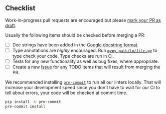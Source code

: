 <!--

All previous Crystal Toolkit contributors/co-authors are encouraged to merge their own PRs once CI passes.
Crystal Toolkit is a community project, and merging your own PRs is encouraged to help
maintain the overall health of the code. If you do not have the required permissions to merge
your PR, contact @mkhorton or another repository admin.

If you have concerns about your PR, or if it has expansive changes, please request review
from @mkhorton or another active contributor.

If you are a new contributor, your PR will be fully reviewed before merging by a previous
contributor/co-author.

-->

## Checklist

Work-in-progress pull requests are encouraged but please [mark your PR as draft](https://docs.github.com/en/pull-requests/collaborating-with-pull-requests/proposing-changes-to-your-work-with-pull-requests/changing-the-stage-of-a-pull-request#converting-a-pull-request-to-a-draft).

Usually the following items should be checked before merging a PR:

- [ ] Doc strings have been added in the [Google docstring format](https://google.github.io/styleguide/pyguide.html#38-comments-and-docstrings).
- [ ] Type annotations are *highly* encouraged. Run [`mypy path/to/file.py`](https://github.com/python/mypy) to type check your code. Type checks are run in CI.
- [ ] Tests for any new functionality as well as bug fixes, where appropriate.
- [ ] Create a new [Issue](https://github.com/materialsproject/crystaltoolkit/issues) for any TODO items that will result from merging the PR.

We recommended installing [`pre-commit`](https://pre-commit.com) to run all our linters locally. That will increase your development speed since you don't have to wait for our CI to tell about errors, your code will be checked at commit time.

```sh
pip install -U pre-commit
pre-commit install
```
